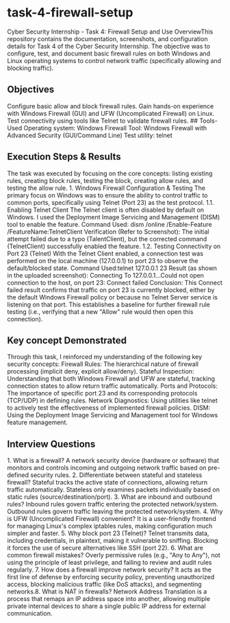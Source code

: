 # task-4-firewall-setup
Cyber Security Internship - Task 4: Firewall Setup and Use
​Overview
​This repository contains the documentation, screenshots, and configuration details for Task 4 of the Cyber Security Internship. The objective was to configure, test, and document basic firewall rules on both Windows and Linux operating systems to control network traffic (specifically allowing and blocking traffic).
## Objectives
​Configure basic allow and block firewall rules.
​Gain hands-on experience with Windows Firewall (GUI) and UFW (Uncomplicated Firewall) on Linux.
​Test connectivity using tools like Telnet to validate firewall rules.
​## Tools-Used
Operating system: Windows 
Firewall Tool: Windows Firewall with Advanced Security (GUI/Command Line)
Test utility: telnet
## Execution Steps & Results
​The task was executed by focusing on the core concepts: listing existing rules, creating block rules, testing the block, creating allow rules, and testing the allow rule.
​1. Windows Firewall Configuration & Testing
​The primary focus on Windows was to ensure the ability to control traffic to common ports, specifically using Telnet (Port 23) as the test protocol.
​1.1. Enabling Telnet Client
​The Telnet client is often disabled by default on Windows. I used the Deployment Image Servicing and Management (DISM) tool to enable the feature.
​Command Used: dism /online /Enable-Feature /FeatureName:TelnetClient
Verification (Refer to Screenshot):
The initial attempt failed due to a typo (TalentClient), but the corrected command (TelnetClient) successfully enabled the feature.
​1.2. Testing Connectivity on Port 23 (Telnet)
​With the Telnet Client enabled, a connection test was performed on the local machine (127.0.0.1) to port 23 to observe the default/blocked state.
​Command Used:telnet 127.0.0.1 23
Result (as shown in the uploaded screenshot):
Connecting To 127.0.0.1...Could not open connection to the host, on port 23: Connect failed
​Conclusion: This Connect failed result confirms that traffic on port 23 is currently blocked, either by the default Windows Firewall policy or because no Telnet Server service is listening on that port. This establishes a baseline for further firewall rule testing (i.e., verifying that a new "Allow" rule would then open this connection).
## Key concept Demonstrated
​Through this task, I reinforced my understanding of the following key security concepts:
​Firewall Rules: The hierarchical nature of firewall processing (implicit deny, explicit allow/deny).
​Stateful Inspection: Understanding that both Windows Firewall and UFW are stateful, tracking connection states to allow return traffic automatically.
​Ports and Protocols: The importance of specific port 23 and its corresponding protocols (TCP/UDP) in defining rules.
​Network Diagnostics: Using utilities like telnet to actively test the effectiveness of implemented firewall policies.
​DISM: Using the Deployment Image Servicing and Management tool for Windows feature management.
## Interview Questions
​1. What is a firewall?
A network security device (hardware or software) that monitors and controls incoming and outgoing network traffic based on pre-defined security rules.
​2. Differentiate between stateful and stateless firewall?
Stateful tracks the active state of connections, allowing return traffic automatically. Stateless only examines packets individually based on static rules (source/destination/port).
​3. What are inbound and outbound rules?
Inbound rules govern traffic entering the protected network/system. Outbound rules govern traffic leaving the protected network/system.
​4. Why is UFW (Uncomplicated Firewall) convenient?
It is a user-friendly frontend for managing Linux's complex iptables rules, making configuration much simpler and faster.
​5. Why block port 23 (Telnet)?
Telnet transmits data, including credentials, in plaintext, making it vulnerable to sniffing. Blocking it forces the use of secure alternatives like SSH (port 22).
​6. What are common firewall mistakes?
Overly permissive rules (e.g., "Any to Any"), not using the principle of least privilege, and failing to review and audit rules regularly.
​7. How does a firewall improve network security?
It acts as the first line of defense by enforcing security policy, preventing unauthorized access, blocking malicious traffic (like DoS attacks), and segmenting networks.
​8. What is NAT in firewalls?
Network Address Translation is a process that remaps an IP address space into another, allowing multiple private internal devices to share a single public IP address for external communication.

